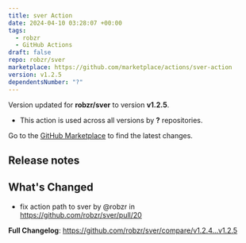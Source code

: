 ```yaml
---
title: sver Action
date: 2024-04-10 03:28:07 +00:00
tags:
  - robzr
  - GitHub Actions
draft: false
repo: robzr/sver
marketplace: https://github.com/marketplace/actions/sver-action
version: v1.2.5
dependentsNumber: "?"
---
```



Version updated for **robzr/sver** to version **v1.2.5**.
- This action is used across all versions by **?** repositories.

Go to the [GitHub Marketplace](https://github.com/marketplace/actions/sver-action) to find the latest changes.

## Release notes

## What's Changed
* fix action path to sver by @robzr in https://github.com/robzr/sver/pull/20


**Full Changelog**: https://github.com/robzr/sver/compare/v1.2.4...v1.2.5
